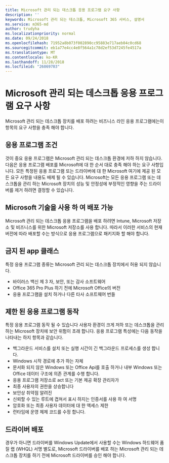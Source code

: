 ```yaml
---
title: Microsoft 관리 되는 데스크톱 응용 프로그램 요구 사항
description: ''
keywords: Microsoft 관리 되는 데스크톱, Microsoft 365 서비스, 설명서
ms.service: m365-md
author: trudyha
ms.localizationpriority: normal
ms.date: 09/24/2018
ms.openlocfilehash: 71952a8b073f002890cc95883e717aeb04c0cd68
ms.sourcegitcommit: eb1a77e4cc4e8f564a1c78d2ef53d7245fe4517a
ms.translationtype: MT
ms.contentlocale: ko-KR
ms.lasthandoff: 11/28/2018
ms.locfileid: "26869703"
---
```

# <a name="microsoft-managed-desktop-app-requirements"></a>Microsoft 관리 되는 데스크톱 응용 프로그램 요구 사항

<!--This topic is the target for aka.ms/app-req. This is aka link is used from EA agreeement for MMD. do not delete.-->

<!--Application addendum -->
 
Microsoft 관리 되는 데스크톱 장치를 배포 하려는 비즈니스 라인 응용 프로그램에는이 항목의 요구 사항을 충족 해야 합니다. 

## <a name="application-condition"></a>응용 프로그램 조건

것이 중요 응용 프로그램은 Microsoft 관리 되는 데스크톱 환경에 저하 하지 않습니다. 다음은 응용 프로그램 배포를 Microsoft에 대 한 순서 대로 충족 해야 하는 요구 사항입니다. 모든 특정된 응용 프로그램 또는 드라이버에 대 한 Microsoft 여기에 제공 된 모든 요구 사항을 내용도 배제 될 수 있습니다. Microsoft는 모든 응용 프로그램 또는 데스크톱을 관리 하는 Microsoft 장치의 성능 및 안정성에 부정적인 영향을 주는 드라이버를 제거 하려면 결정할 수 있습니다.

## <a name="deployable-using-microsoft-technologies"></a>Microsoft 기술을 사용 하 여 배포 가능

Microsoft 관리 되는 데스크톱 응용 프로그램을 배포 하려면 Intune, Microsoft 저장소 및 비즈니스를 위한 Microsoft 저장소를 사용 합니다. 따라서 이러한 서비스의 현재 버전에 따라 배포할 수는 방식으로 응용 프로그램으로 패키지화 할 해야 합니다.

## <a name="prohibited-app-classes"></a>금지 된 app 클래스

특정 응용 프로그램 종류는 Microsoft 관리 되는 데스크톱 장치에서 허용 되지 않습니다.
- 바이러스 백신 제 3 자, 보안, 또는 감사 소프트웨어
- Office 365 Pro Plus 하기 전에 Microsoft Office의 버전
- 응용 프로그램을 설치 하거나 다른 타사 소프트웨어 번들

## <a name="restricted-app-behaviors"></a>제한 된 응용 프로그램 동작

특정 응용 프로그램 동작 될 수 있습니다 사용자 환경이 크게 저하 또는 데스크톱을 관리 하는 Microsoft 장치에 보안 위험이 초래 합니다. 응용 프로그램 특성에는 다음 동작을 나타내는 하지 항목과 같습니다. 
- 백그라운드 서비스를 설치 또는 실행 시간이 긴 백그라운드 프로세스를 생성 합니다.
- Windows 시작 경로에 추가 하는 자체
- 문서화 되지 않은 Windows 또는 Office Api를 호출 하거나 내부 Windows 또는 Office 데이터 구조에 의존 관계를 수행 합니다.
- 응용 프로그램 저장소로 act 또는 기본 제공 확장 관리자가
- 최종 사용자의 권한을 상승합니다
- 보안상 취약점 알려진
- 신뢰할 수 있는 루트에 겹쳐서 표시 하지는 인증서를 사용 하 여 서명
- 암호화 또는 최종 사용자 데이터에 대 한 액세스 제한
- 런타임에 운영 체제 코드를 수정 합니다.

## <a name="driver-deployment"></a>드라이버 배포

경우가 아니면 드라이버를 Windows Update에서 사용할 수는 Windows 하드웨어 품질 랩 (WHQL) 서명 별도로, Microsoft 드라이버를 배포 하는 Microsoft 관리 되는 데스크톱 장치를 하기 전에 Microsoft 드라이버를 승인 해야 합니다.